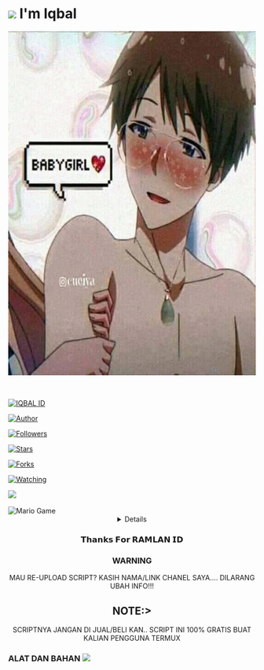 # <img src="https://github.com/TheDudeThatCode/TheDudeThatCode/blob/master/Assets/Hi.gif" width="29px"> I'm Iqbal

<p align="center">

<img src="https://raw.githubusercontent.com/Rizki0001/img/main/Rizki.jpg" width="700" height="700"/>

</p>

<br>

<p align="center">

<a href="#"><img title="IQBAL ID" src="https://img.shields.io/badge/IQBAL-green?colorA=%23ff0000&colorB=%23017e40&style=for-the-badge"></a>

</p>

<p align="center">

<a href="https://github.com/Ramlan666"><img title="Author" src="https://img.shields.io/badge/AUTHOR-RAMLAN-orange.svg?style=for-the-badge&logo=github"></a>

</p>

<p align="center">

<a href="https://github.com/Ramlan666/babybot/followers"><img title="Followers" src="https://img.shields.io/github/followers/Ramlan666?color=blue&style=flat-square"></a>

<a href="https://github.com/Ramlan666/babybot/stargazers/"><img title="Stars" src="https://img.shields.io/github/stars/Ramlan666/babybotcolor=red&style=flat-square"></a>

<a href="https://github.com/Ramlan666/babybot/network/members"><img title="Forks" src="https://img.shields.io/github/forks/Ramlan666/babybot?color=red&style=flat-square"></a>

<a href="https://github.com/Ramlan666/babybot/watchers"><img title="Watching" src="https://img.shields.io/github/watchers/Ramlan666/babybot?label=Watchers&color=blue&style=flat-square"></a>

<a href="https://hits.seeyoufarm.com"><img src="https://hits.seeyoufarm.com/api/count/incr/badge.svg?url=https%3A%2F%2Fgithub.com%2FRamlan666%2Fbabybot&count_bg=%2379C83D&title_bg=%23555555&icon=probot.svg&icon_color=%2300FF6D&title=hits&edge_flat=false"/></a>

</p>

<img src="https://github.com/TheDudeThatCode/TheDudeThatCode/blob/master/Assets/Developer.gif" alt="Mario Game" width="600" />

<div align="center">

<details>

 

</details>

### 𝗧𝗵𝗮𝗻𝗸𝘀 𝗙𝗼𝗿 𝗥𝗔𝗠𝗟𝗔𝗡 𝗜𝗗

### WARNING

MAU RE-UPLOAD SCRIPT? KASIH NAMA/LINK CHANEL SAYA.... DILARANG UBAH INFO!!!

## NOTE:> 

SCRIPTNYA JANGAN DI JUAL/BELI KAN.. SCRIPT INI 100% GRATIS BUAT KALIAN PENGGUNA TERMUX

</div>

### ALAT DAN BAHAN <img src="https://github.com/TheDudeThatCode/TheDudeThatCode/blob/master/Assets/Mario_Hello_Big.gif" width="29px">
